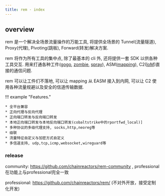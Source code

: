 ```yaml
---
title: rem · index
---
```


## overview 


rem 是一个解决全场景流量操作的万能工具, 将提供全场景的 Tunnel(流量隧道), Proxy(代理), Pivoting(跳板), Forward(转发)解决方案.

rem 将作为所有工具的集中点, 除了最基本的 cli 外, 还将提供一套 SDK 以供各种工具交互. 用来打通各种工件([gogo](/wiki/gogo/), [zombie](/wiki/zombie/), [spray](/wiki/spray)), ASM([mapping](/wiki/mapping)), C2([IoM](/wiki/IoM/))直接的通信问题.

rem 可以让工件们不落地, 可以让 mapping 从 EASM 接入到内网, 可以让 C2 使用各种流量规避以及安全的信道传输数据.

!!! example "Features."

    * 全平台兼容
    * 正向代理与反向代理
    * 正向端口转发与反向端口转发
    * 本地正向端口转发与本地反向端口转发(cobaltstrike中的rportfwd_local)]
    * 多种协议的多级代理支持, socks,http,neoreg等
    * 级联
    * 流量特征自定义与加密方式自定义
    * 多信道支持, udp,tcp,icmp,websocket,wireguard等

### release


community: https://github.com/chainreactors/rem-community  , professional 在功能上与professional完全一致

professional: https://github.com/chainreactors/rem/ (不对外开放，接受定制化开发)
